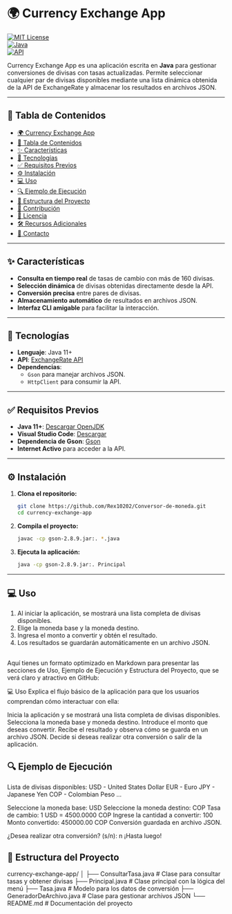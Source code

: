 # 🌍 Currency Exchange App  

[![MIT License](https://img.shields.io/badge/License-MIT-green.svg)](LICENSE)  
[![Java](https://img.shields.io/badge/Java-11+-orange.svg)](https://openjdk.org/projects/jdk/11/)  
[![API](https://img.shields.io/badge/ExchangeRate-API-blue)](https://www.exchangerate-api.com/)

Currency Exchange App es una aplicación escrita en **Java** para gestionar conversiones de divisas con tasas actualizadas. Permite seleccionar cualquier par de divisas disponibles mediante una lista dinámica obtenida de la API de ExchangeRate y almacenar los resultados en archivos JSON.

---

## 📑 Tabla de Contenidos

- [🌍 Currency Exchange App](#-currency-exchange-app)
- [📑 Tabla de Contenidos](#-tabla-de-contenidos)
- [✨ Características](#-características)
- [🔧 Tecnologías](#-tecnologías)
- [✅ Requisitos Previos](#-requisitos-previos)
- [⚙️ Instalación](#️-instalación)
- [💻 Uso](#-uso)
- [🔍 Ejemplo de Ejecución](#-ejemplo-de-ejecución)
- [📁 Estructura del Proyecto](#-estructura-del-proyecto)
- [🤝 Contribución](#-contribución)
- [📝 Licencia](#-licencia)
- [🛠️ Recursos Adicionales](#️-recursos-adicionales)
- [📧 Contacto](#-contacto)

---

## ✨ Características

- **Consulta en tiempo real** de tasas de cambio con más de 160 divisas.
- **Selección dinámica** de divisas obtenidas directamente desde la API.
- **Conversión precisa** entre pares de divisas.
- **Almacenamiento automático** de resultados en archivos JSON.
- **Interfaz CLI amigable** para facilitar la interacción.

---

## 🔧 Tecnologías

- **Lenguaje**: Java 11+
- **API**: [ExchangeRate API](https://www.exchangerate-api.com/)
- **Dependencias**:
  - `Gson` para manejar archivos JSON.
  - `HttpClient` para consumir la API.

---

## ✅ Requisitos Previos

- **Java 11+**: [Descargar OpenJDK](https://jdk.java.net/11/)
- **Visual Studio Code**: [Descargar](https://code.visualstudio.com/)
- **Dependencia de Gson**: [Gson](https://mvnrepository.com/artifact/com.google.code.gson/gson)
- **Internet Activo** para acceder a la API.

---

## ⚙️ Instalación

1. **Clona el repositorio:**
   ```bash
   git clone https://github.com/Rex10202/Conversor-de-moneda.git
   cd currency-exchange-app

2. **Compila el proyecto:**
    ```bash
    javac -cp gson-2.8.9.jar:. *.java

3. **Ejecuta la aplicación:**
    ```bash
    java -cp gson-2.8.9.jar:. Principal

---

## 💻 Uso

1. Al iniciar la aplicación, se mostrará una lista completa de divisas disponibles.
2. Elige la moneda base y la moneda destino.
3. Ingresa el monto a convertir y obtén el resultado.
4. Los resultados se guardarán automáticamente en un archivo JSON.

## 
Aquí tienes un formato optimizado en Markdown para presentar las secciones de Uso, Ejemplo de Ejecución y Estructura del Proyecto, que se verá claro y atractivo en GitHub:

💻 Uso
Explica el flujo básico de la aplicación para que los usuarios comprendan cómo interactuar con ella:

Inicia la aplicación y se mostrará una lista completa de divisas disponibles.
Selecciona la moneda base y moneda destino.
Introduce el monto que deseas convertir.
Recibe el resultado y observa cómo se guarda en un archivo JSON.
Decide si deseas realizar otra conversión o salir de la aplicación.

## 🔍 Ejemplo de Ejecución
Lista de divisas disponibles:
USD - United States Dollar
EUR - Euro
JPY - Japanese Yen
COP - Colombian Peso
...

Seleccione la moneda base: USD
Seleccione la moneda destino: COP
Tasa de cambio: 1 USD = 4500.0000 COP
Ingrese la cantidad a convertir: 100
Monto convertido: 450000.00 COP
Conversión guardada en archivo JSON.

¿Desea realizar otra conversión? (s/n): n
¡Hasta luego!

## 📁 Estructura del Proyecto

currency-exchange-app/
│
├── ConsultarTasa.java       # Clase para consultar tasas y obtener divisas
├── Principal.java           # Clase principal con la lógica del menú
├── Tasa.java                # Modelo para los datos de conversión
├── GeneradorDeArchivo.java  # Clase para gestionar archivos JSON
└── README.md                # Documentación del proyecto

